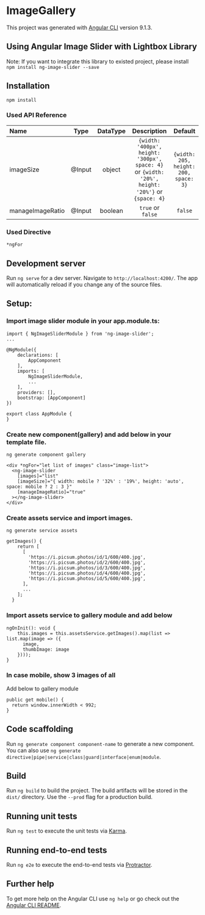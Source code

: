 # ImageGallery

This project was generated with [Angular CLI](https://github.com/angular/angular-cli) version 9.1.3.

## Using Angular Image Slider with Lightbox Library
Note: If you want to integrate this library to existed project, please install <br />
`npm install ng-image-slider --save`

## Installation

`npm install`

### Used API Reference

| Name          | Type            | DataType | Description | Default |
| :------------ |:---------------:| :-----:  | :-----:     | :-----:|
| imageSize     | @Input          | object   | `{width: '400px', height: '300px', space: 4}` or `{width: '20%', height: '20%'}` or `{space: 4}`  | `{width: 205, height: 200, space: 3}` |
| manageImageRatio | @Input       | boolean  |   `true` or `false` | `false` |

### Used Directive

`*ngFor`

## Development server

Run `ng serve` for a dev server. Navigate to `http://localhost:4200/`. The app will automatically reload if you change any of the source files.

## Setup:

### Import image slider module in your app.module.ts:

```
import { NgImageSliderModule } from 'ng-image-slider';
...
 
@NgModule({
    declarations: [
        AppComponent
    ],
    imports: [
        NgImageSliderModule,
        ...
    ],
    providers: [],
    bootstrap: [AppComponent]
})
 
export class AppModule {
}
```

### Create new component(gallery) and add below in your template file.

`ng generate component gallery`

```
<div *ngFor="let list of images" class="image-list">
  <ng-image-slider
    [images]="list"
    [imageSize]="{ width: mobile ? '32%' : '19%', height: 'auto', space: mobile ? 2 : 3 }"
    [manageImageRatio]="true"
  ></ng-image-slider>
</div>
```

### Create assets service and import images.

`ng generate service assets`
```
getImages() {
    return [
      [
        'https://i.picsum.photos/id/1/600/400.jpg',
        'https://i.picsum.photos/id/2/600/400.jpg',
        'https://i.picsum.photos/id/3/600/400.jpg',
        'https://i.picsum.photos/id/4/600/400.jpg',
        'https://i.picsum.photos/id/5/600/400.jpg',
      ],
      ...
    ];
  }
```
### Import assets service to gallery module and add below

```
ngOnInit(): void {
    this.images = this.assetsService.getImages().map(list => list.map(image => ({
      image,
      thumbImage: image
    })));
}
```

### In case mobile, show 3 images of all

Add below to gallery module

```
public get mobile() {
  return window.innerWidth < 992;
}
```

## Code scaffolding

Run `ng generate component component-name` to generate a new component. You can also use `ng generate directive|pipe|service|class|guard|interface|enum|module`.

## Build

Run `ng build` to build the project. The build artifacts will be stored in the `dist/` directory. Use the `--prod` flag for a production build.

## Running unit tests

Run `ng test` to execute the unit tests via [Karma](https://karma-runner.github.io).

## Running end-to-end tests

Run `ng e2e` to execute the end-to-end tests via [Protractor](http://www.protractortest.org/).

## Further help

To get more help on the Angular CLI use `ng help` or go check out the [Angular CLI README](https://github.com/angular/angular-cli/blob/master/README.md).
